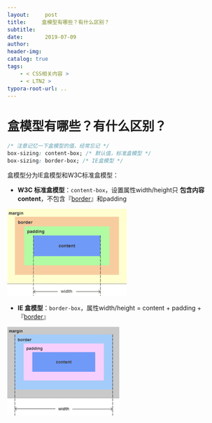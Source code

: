 ```yaml
---
layout:     post
title:     盒模型有哪些？有什么区别？
subtitle:  
date:       2019-07-09
author:     
header-img: 
catalog: true
tags:
    - < CSS相关内容 >
    - < LTN2 >
typora-root-url: ..
---
```




# 盒模型有哪些？有什么区别？

```css
/* 注意记忆一下盒模型的值，经常忘记 */
box-sizing: content-box; /* 默认值，标准盒模型 */
box-sizing: border-box; /* IE盒模型 */
```

盒模型分为IE盒模型和W3C标准盒模型：

- **W3C 标准盒模型**：`content-box`，设置属性width/height只 **包含内容content**，不包含『<u>border</u>』和padding

<img src="/../img/assets_2019/image-20210619145623877.png" alt="image-20210619145623877" style="zoom:35%;" />

- **IE 盒模型**：`border-box`，属性width/height = content + padding + 『<u>border</u>』

<img src="/../img/assets_2019/image-20210619145708455.png" alt="image-20210619145708455" style="zoom:33%;" />



